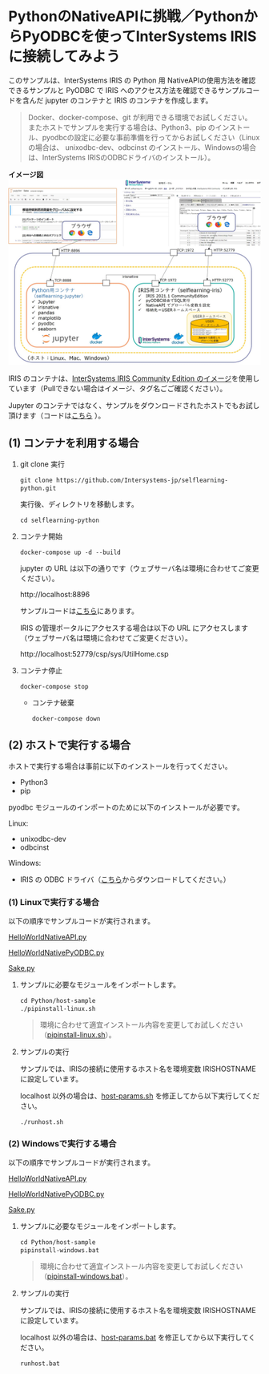 # PythonのNativeAPIに挑戦／PythonからPyODBCを使ってInterSystems IRISに接続してみよう

このサンプルは、InterSystems IRIS の Python 用 NativeAPIの使用方法を確認できるサンプルと PyODBC で IRIS へのアクセス方法を確認できるサンプルコードを含んだ jupyter のコンテナと IRIS のコンテナを作成します。

> Docker、docker-compose、git が利用できる環境でお試しください。
またホストでサンプルを実行する場合は、Python3、pip のインストール、pyodbcの設定に必要な事前準備を行ってからお試しください（Linuxの場合は、 unixodbc-dev、odbcinst のインストール、Windowsの場合は、InterSystems IRISのODBCドライバのインストール）。


**イメージ図**
![](./iris-jupyter-container.jpg)

IRIS のコンテナは、[InterSystems IRIS Community Edition のイメージ](https://hub.docker.com/_/intersystems-iris-data-platform)を使用しています（Pullできない場合はイメージ、タグ名ごご確認ください）。 

Jupyter のコンテナではなく、サンプルをダウンロードされたホストでもお試し頂けます（コードは[こちら](./Python/host-sample) ）。


## (1) コンテナを利用する場合

1. git clone 実行
    
    ```
    git clone https://github.com/Intersystems-jp/selflearning-python.git
    ```
    実行後、ディレクトリを移動します。

    ```
    cd selflearning-python
    ```

2. コンテナ開始

    ```
    docker-compose up -d --build
    ```
    jupyter の URL は以下の通りです（ウェブサーバ名は環境に合わせてご変更ください）。 

    http://localhost:8896

    サンプルコードは[こちら](./Python/jupyter-sample)にあります。

    IRIS の管理ポータルにアクセスする場合は以下の URL にアクセスします（ウェブサーバ名は環境に合わせてご変更ください）。

    http://localhost:52779/csp/sys/UtilHome.csp


3. コンテナ停止

    ```
    docker-compose stop
    ```

    - コンテナ破棄
        ```
        docker-compose down
        ```

## (2) ホストで実行する場合

ホストで実行する場合は事前に以下のインストールを行ってください。

- Python3
- pip

pyodbc モジュールのインポートのために以下のインストールが必要です。

Linux:
- unixodbc-dev
- odbcinst

Windows:
- IRIS の ODBC ドライバ（[こちら](https://github.com/Intersystems-jp/IRISModules/raw/master/python/ODBC-2021.1.0.215.0-win_x64.exe)からダウンロードしてください。）


### (1) Linuxで実行する場合

以下の順序でサンプルコードが実行されます。

[HelloWorldNativeAPI.py](./Python/host-sample/HelloWorldNativeAPI.py)

[HelloWorldNativePyODBC.py](./Python/host-sample/HelloWorldPyODBC.py)

[Sake.py](./Python/host-sample/Sake.py)


1. サンプルに必要なモジュールをインポートします。

    ```
    cd Python/host-sample
    ./pipinstall-linux.sh 
    ```
    > 環境に合わせて適宜インストール内容を変更してお試しください（[pipinstall-linux.sh](./Python/host-sample/pipinstall-linux.sh)）。

2. サンプルの実行

    サンプルでは、IRISの接続に使用するホスト名を環境変数 IRISHOSTNAME に設定しています。

    localhost 以外の場合は、[host-params.sh](./Python/host-sample/host-params.sh) を修正してから以下実行してください。

    ```
    ./runhost.sh
    ```

### (2) Windowsで実行する場合

以下の順序でサンプルコードが実行されます。

[HelloWorldNativeAPI.py](./Python/host-sample/HelloWorldNativeAPI.py)

[HelloWorldNativePyODBC.py](./Python/host-sample/HelloWorldPyODBC.py)

[Sake.py](./Python/host-sample/Sake.py)

1. サンプルに必要なモジュールをインポートします。
    ```
    cd Python/host-sample
    pipinstall-windows.bat 
    ```
    > 環境に合わせて適宜インストール内容を変更してお試しください（[pipinstall-windows.bat](./Python/host-sample/pipinstall-windows.bat)）。

2. サンプルの実行

    サンプルでは、IRISの接続に使用するホスト名を環境変数 IRISHOSTNAME に設定しています。

    localhost 以外の場合は、[host-params.bat](./Python/host-sample/host-params.bat) を修正してから以下実行してください。

    ```
    runhost.bat
    ```


